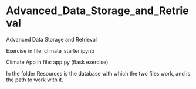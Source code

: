 # Advanced_Data_Storage_and_Retrieval
Advanced Data Storage and Retrieval

Exercise in file:     climate_starter.ipynb

Climate App in file:  app.py  (flask exercise)

In the folder Resources is the database with which the two files work, and is the path to work with it.


